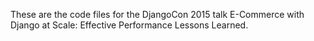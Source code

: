 These are the code files for the DjangoCon 2015 talk E-Commerce with Django at Scale: Effective Performance Lessons Learned.

